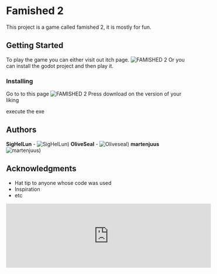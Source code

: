 # Famished 2

This project is a game called famished 2, it is mostly for fun.

## Getting Started

To play the game you can either visit out itch page. 
![FAMISHED 2](https://famished-developers.itch.io/famished-2)
Or you can install the godot project and then play it.

### Installing
Go to to this page
![FAMISHED 2](https://famished-developers.itch.io/famished-2)
Press download on the version of your liking

execute the exe

## Authors

**SigHelLun** - ![SigHelLun](https://github.com/SigHelLun))
**OliveSeal** - ![Oliveseal](https://github.com/OliveSeal ))
**martenjuus** ![martenjuus](https://github.com/martenjuus))

## Acknowledgments

* Hat tip to anyone whose code was used
* Inspiration
* etc

<iframe frameborder="0" src="https://itch.io/embed/2749272?linkback=true&amp;border_width=5&amp;bg_color=292828&amp;fg_color=ffffff&amp;link_color=fa5c5c&amp;border_color=bebebe" width="560" height="175"><a href="https://famished-developers.itch.io/famished-2">Famished 2 by Famished Developers</a></iframe>
